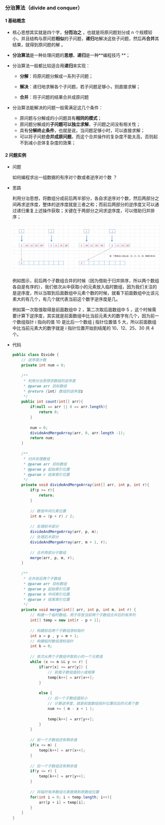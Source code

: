 ### 分治算法（divide and conquer）

#### 1 基础概念

* 核心思想其实就是四个字，**分而治之** ，也就是将原问题划分成 n 个规模较小，并且结构与原问题**相似**的子问题，**递归**地解决这些子问题，然后再**合并**其结果，就得到原问题的解 。

* **分治算法**是一种处理问题的**思想**，**递归**是一种**编程技巧 **；

* 分治算法一般都比较适合用**递归**来实现：

  * **分解**：将原问题分解成一系列子问题；

  * **解决**：递归地求解各个子问题，若子问题足够小，则直接求解；

  * **合并**：将子问题的结果合并成原问题 

* 分治算法能解决的问题一般需满足这几个条件：
  * 原问题与分解成的小问题具有**相同的模式**；
  * 原问题分解成的**子问题可以独立求解**，子问题之间没有相关性；
  * 具有**分解终止条件**，也就是说，当问题足够小时，可以直接求解；
  * 可以将子问题**合并成原问题**，而这个合并操作的复杂度不能太高，否则起不到减小总体复杂度的效果；

#### 2 问题实例

* 问题

  如何编程求出一组数据的有序对个数或者逆序对个数 ？

* 思路

  利用分治思想，将数组分成前后两半部分，各自求逆序对个数，然后两部分之间再求逆序度，整体的逆序度就是三者之和；而前后两部分的逆序度又可以通过递归重复上述操作获取；关键在于两部分之间求逆序度，可以借助归并排序；

  ![1589977350241](images.assets/1589977350241.png)

  例如图示，前后两个子数组合并的时候（因为借助于归并排序，所以两个数组各自是有序的），我们依次从中获取小的元素放入临时数组，因为我们关注的是逆序度，所以当取到后面数组中元素个数的时候，就看下前面数组中比该元素大的有几个，有几个就代表当前这个数字逆序度是几。

  例如第一次取值取得是前面数组中 2 ，第二次取后面数组中 5 ，这个时候需要计算下逆序度，其实就是前面数组中比当前元素大的数字有几个，因为前一个数组指针 i 指向的值 10 是比后一个数组 j 指针位置值 5 大，所以前面数组中比当前元素大的数字就是 i 指针位置开始到结尾的 10、12、25、30 共 4 个。

* 代码

  ```java
  public class Divide {
      // 逆序度计数
      private int num = 0;
  
      /**
       * 利用分治思想求数组的逆序度
       * @param arr 目标数组
       * @return {int} 数组的逆序度z
       */
      public int count(int[] arr){
          if(null == arr || 0 == arr.length){
              return 0;
          }
  
          num = 0;
          divideAndMergeArray(arr, 0, arr.length -1);
          return num;
      }
  
      /**
       * 归并处理数组
       * @param arr 目标数组
       * @param p 起始索引位置
       * @param r 结束索引位置
       */
      private void divideAndMergeArray(int[] arr, int p, int r){
          if(p >= r){
              return;
          }
  
          // 数组中间元素位置
          int m = (p + r) / 2;
  
          // 处理前半部分
          divideAndMergeArray(arr, p, m);
          // 处理后半部分
          divideAndMergeArray(arr, m + 1, r);
  
          // 合并两部分子数组
          merge(arr, p, m, r);
      }
  
      /**
       * 合并前后两个子数组
       * @param arr 目标数组
       * @param p 起始索引位置
       * @param m 中间索引位置
       * @param r 结束索引位置
       */
      private void merge(int[] arr, int p, int m, int r) {
          // 构建一个临时数组，用于存放当前两个子数组合并后的有序列
          int[] temp = new int[r - p + 1];
  
          // 构建前后两个子数组游标指针
          int x = p , y = m + 1;
          // 构建临时数组游标指针
          int k = 0;
  
          // 依次从两个子数组中取较小的一个元素值
          while (x <= m && y <= r) {
              if(arr[x] <= arr[y]) {
                  // 前面子数组值较小或相等
                  temp[k++] = arr[x++];
              }
  
              else {
                  // 后一个子数组值较小
                  // 计算逆序度，就是前面数组指针位置往后的元素个数
                  num += ( m - x + 1 );
  
                  temp[k++] = arr[y++];
              }
          }
  
          // 前一个子数组还有剩余值
          if(x <= m) {
              temp[k++] = arr[x++];
          }
  
          // 后一个子数组还有剩余值
          if(y <= r) {
              temp[k++] = arr[y++];
          }
  
          // 将临时有序数组元素替换到原数组位置
          for(int i = 0; i < temp.length; i++){
              arr[p + i] = temp[i];
          }
      }
  }
  ```

  